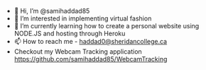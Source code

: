 - 👋 Hi, I’m @samihaddad85
- 👀 I’m interested in implementing virtual fashion
- 🌱 I’m currently learning how to create a personal website using NODE.JS and hosting through Heroku
- 📫 How to reach me - haddad0@sheridancollege.ca
- Checkout my Webcam Tracking application https://github.com/samihaddad85/WebcamTracking
<!---
samihaddad85/samihaddad85 is a ✨ special ✨ repository because its `README.md` (this file) appears on your GitHub profile.
You can click the Preview link to take a look at your changes.
--->

